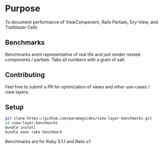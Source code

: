 # Purpose

To document performance of ViewComponent, Rails Partials,
Dry-View, and Trailblazer Cells

## Benchmarks

Benchmarks arent representative of real life and just
render nested components / partials. Take all numbers with
a grain of salt.


## Contributing

Feel free to submit a PR for optimization of views and
other use-cases / view layers.

## Setup

```bash
git clone https://github.com/paramagicdev/view-layer-benchmarks.git
cd view-layer-benchmarks
bundle install
bundle exec rake benchmark
```

Benchmarks are for Ruby 3.1.1 and Rails v7.

